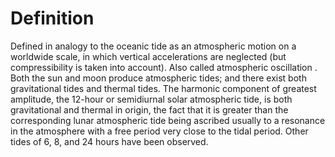 # Definition

Defined in analogy to the oceanic tide as an atmospheric motion on a
worldwide scale, in which vertical accelerations are neglected (but
compressibility is taken into account). Also called atmospheric
oscillation . Both the sun and moon produce atmospheric tides; and there
exist both gravitational tides and thermal tides. The harmonic component
of greatest amplitude, the 12-hour or semidiurnal solar atmospheric
tide, is both gravitational and thermal in origin, the fact that it is
greater than the corresponding lunar atmospheric tide being ascribed
usually to a resonance in the atmosphere with a free period very close
to the tidal period. Other tides of 6, 8, and 24 hours have been
observed.
